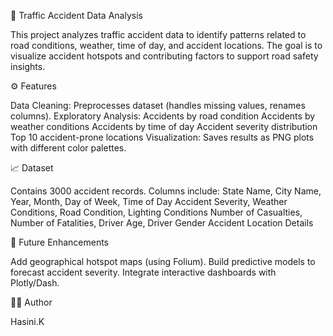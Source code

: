 🚦 Traffic Accident Data Analysis

This project analyzes traffic accident data to identify patterns related to road conditions, weather, time of day, and accident locations.
The goal is to visualize accident hotspots and contributing factors to support road safety insights.

⚙️ Features

Data Cleaning: Preprocesses dataset (handles missing values, renames columns).
Exploratory Analysis:
Accidents by road condition
Accidents by weather conditions
Accidents by time of day
Accident severity distribution
Top 10 accident-prone locations
Visualization: Saves results as PNG plots with different color palettes.

📈 Dataset

Contains 3000 accident records.
Columns include:
State Name, City Name, Year, Month, Day of Week, Time of Day
Accident Severity, Weather Conditions, Road Condition, Lighting Conditions
Number of Casualties, Number of Fatalities, Driver Age, Driver Gender
Accident Location Details

🔮 Future Enhancements

Add geographical hotspot maps (using Folium).
Build predictive models to forecast accident severity.
Integrate interactive dashboards with Plotly/Dash.

👩‍💻 Author

Hasini.K

